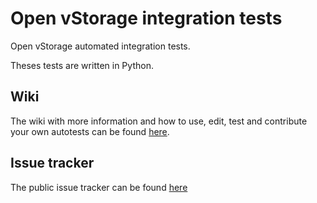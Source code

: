 # Open vStorage integration tests
Open vStorage automated integration tests.

Theses tests are written in Python.

## Wiki

The wiki with more information and how to use, edit, test and contribute your own autotests can be found [here](https://github.com/openvstorage/integrationtests/wiki).

## Issue tracker

The public issue tracker can be found [here](https://github.com/openvstorage/integrationtests/issues)
